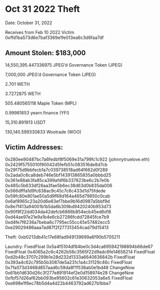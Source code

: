# Oct 31 2022 Theft

Date: October 31, 2022


Receives from Feb 10 2022 Victim 0xffd1ba573d6e7baf3369e1fe013ea6c3d6faa7df


## Amount Stolen: $183,000

14,550,395.447336975  JPEG’d Governance Token (JPEG)

7,000,000 JPEG’d Governance Token (JPEG)

2.701 WETH

3.7272875 WETH

505.480565118 Maple Token (MPL)

0.99981653 yearn.finance (YFI)

15,310.891913 USDT

130,140.599330833 Wootrade (WOO)


## Victim Addresses:

0x280ee90487bc7a6fedbf8f5069e31a799fc1c922 (johnnytruelove.eth)
0x2429f5755010f90042d5fefb51c083516de8d7cb
0x29f75d9bbfecb1a7c039738518ad64f662d0f289
0x2ada0c6ca8deb746e5bf143913865835a0bbbd25
0x361e88ab3fa85ca399afdf6b337823be6c2b7e0b
0x485c5b633df26aa3fae5b6ec38d63d0b835da006
0x566dfffa1d9fc638ac9c45c7c6c433d1d75fdede
0x59fc80e801ae50a5d9f68d164a465d79850c0cab
0x6af8965c23a20d6e83ef7bbe9b16d0987a5bbf9d
0x8e7f413a94001b1b5da6b309bd9420240b953d73
0x90f9f22dd034da42defcb6866b854ecb45ed6d16
0xd44ae97e21e9a1b4e6cb27286fcdd72845fce7b9
0xd4fe7f6236a7beba6c7795ec55cc45e57482ecc5
0xe29029486aaa7ad87f2f277313454cad79d15413


Theft: 
0xb0213db41c17e68fad949139699a6f90b5705211


Laundry:
FixedFloat 0x5a4f5104df84be0c3d4ca695942198894b66de67
FixedFloat 0x4065a2c6c4262b56c3565f22d9adc6fe14658214
FixedFloat 0xd2b48c3707c299b1e28d232d1333a6640636842b
FixedFloat 0x393a4c62c795b5b3087de5a231c1a4c31129c46c
FixedFloat 0x7fa073d3468d857aad6c59da8f1f538ab0e1bd48
ChangeNow 0x61bb1d630d26c3f277e891914ef2e0d158974e28
ChangeNow 0xfbf57d26af62bb093be95602c61e30632053a6e5
FixedFloat 0xe698e1f6ec78b5d4a4d22b4463792ad627b1bbe7